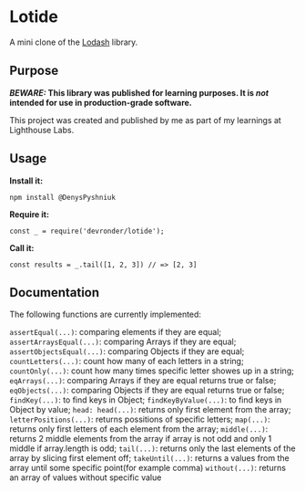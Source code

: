 # Lotide

A mini clone of the [Lodash](https://lodash.com) library.

## Purpose

**_BEWARE:_ This library was published for learning purposes. It is _not_ intended for use in production-grade software.**

This project was created and published by me as part of my learnings at Lighthouse Labs.

## Usage

**Install it:**

`npm install @DenysPyshniuk`

**Require it:**

`const _ = require('devronder/lotide');`

**Call it:**

`const results = _.tail([1, 2, 3]) // => [2, 3]`

## Documentation

The following functions are currently implemented:

`assertEqual(...)`: comparing elements if they are equal;
`assertArraysEqual(...)`: comparing Arrays if they are equal;
`assertObjectsEqual(...)`: comparing Objects if they are equal;
`countLetters(...)`: count how many of each letters in a string;
`countOnly(...)`: count how many times specific letter showes up in a string;
`eqArrays(...)`: comparing Arrays if they are equal returns true or false;
`eqObjects(...)`: comparing Objects if they are equal returns true or false;
`findKey(...)`: to find keys in Object;
`findKeyByValue(...)`: to find keys in Object by value;
`head: head(...)`: returns only first element from the array;
`letterPositions(...)`: returns possitions of specific letters;
`map(...)`: returns only first letters of each element from the array;
`middle(...)`: returns 2 middle elements from the array if array is not odd and only 1 middle if array.length is odd;
`tail(...)`: returns only the last elements of the array by slicing first element off;
`takeUntil(...)`: returns a values from the array until some specific point(for example comma)
`without(...)`: returns an array of values without specific value